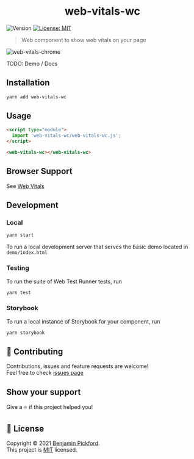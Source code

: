 <h1 align="center">web-vitals-wc</h1>
<p>
  <img alt="Version" src="https://img.shields.io/badge/version-0.0.1-blue.svg?cacheSeconds=2592000" />
  <a href="https://github.com/bmpickford/cem-plugin-docsify/blob/main/LICENSE" target="_blank">
    <img alt="License: MIT" src="https://img.shields.io/github/license/bmpickford/cem-plugin-docsify" />
  </a>
</p>

> Web component to show web vitals on your page


![web-vitals-chrome](https://user-images.githubusercontent.com/12684286/127747008-898fca0b-a98f-475c-a8f5-a7c456b4ef16.png)



TODO: Demo / Docs

## Installation
```bash
yarn add web-vitals-wc
```

## Usage
```html
<script type="module">
  import 'web-vitals-wc/web-vitals-wc.js';
</script>

<web-vitals-wc></web-vitals-wc>
```

## Browser Support

See [Web Vitals](https://github.com/GoogleChrome/web-vitals#browser-support)

## Development

### Local
```bash
yarn start
```
To run a local development server that serves the basic demo located in `demo/index.html`

### Testing
To run the suite of Web Test Runner tests, run
```bash
yarn test
```

### Storybook
To run a local instance of Storybook for your component, run
```bash
yarn storybook
```

## 🤝 Contributing

Contributions, issues and feature requests are welcome!<br />Feel free to check [issues page](https://github.com/bmpickford/cem-plugin-docsify/issues)

## Show your support

Give a ⭐️ if this project helped you!

## 📝 License

Copyright © 2021 [Benjamin Pickford](https://github.com/bmpickford).<br />
This project is [MIT](https://github.com/bmpickford/cem-plugin-docsify/blob/master/LICENSE) licensed.
